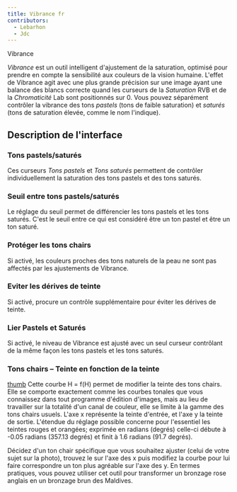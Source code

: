 ```yaml
---
title: Vibrance fr
contributors:
  - Lebarhon
  - Jdc
---
```


<div class="pagetitle">

Vibrance

</div>

*Vibrance* est un outil intelligent d'ajustement de la saturation,
optimisé pour prendre en compte la sensibilité aux couleurs de la vision
humaine. L'effet de Vibrance agit avec une plus grande précision sur une
image ayant une balance des blancs correcte quand les curseurs de la
*Saturation* RVB et de la *Chromaticité* Lab sont positionnés sur 0.
Vous pouvez séparément contrôler la vibrance des tons *pastels* (tons de
faible saturation) et *saturés* (tons de saturation élevée, comme le nom
l'indique).

## Description de l'interface

### Tons pastels/saturés

Ces curseurs *Tons pastels* et *Tons saturés* permettent de contrôler
individuellement la saturation des tons pastels et des tons saturés.

### Seuil entre tons pastels/saturés

Le réglage du seuil permet de différencier les tons pastels et les tons
saturés. C'est le seuil entre ce qui est considéré être un ton pastel et
être un ton saturé.

### Protéger les tons chairs

Si activé, les couleurs proches des tons naturels de la peau ne sont pas
affectés par les ajustements de Vibrance.

### Eviter les dérives de teinte

Si activé, procure un contrôle supplémentaire pour éviter les dérives de
teinte.

### Lier Pastels et Saturés

Si activé, le niveau de Vibrance est ajusté avec un seul curseur
contrôlant de la même façon les tons pastels et les tons saturés.

### Tons chairs – Teinte en fonction de la teinte

[thumb](image:Vibrance_hh.jpg.md) Cette courbe H = f(H) permet
de modifier la teinte des tons chairs. Elle se comporte exactement comme
les courbes tonales que vous connaissez dans tout programme d'édition
d'images, mais au lieu de travailler sur la totalité d'un canal de
couleur, elle se limite à la gamme des tons chairs usuels. L'axe x
représente la teinte d'entrée, et l'axe y la teinte de sortie. L'étendue
du réglage possible concerne pour l'essentiel les teintes rouges et
orangées; exprimée en radians (degrés) celle-ci débute à -0.05 radians
(357.13 degrés) et finit à 1.6 radians (91.7 degrés).

Décidez d'un ton chair spécifique que vous souhaitez ajuster (celui de
votre sujet sur la photo), trouvez le sur l'axe des x puis modifiez la
courbe pour lui faire correspondre un ton plus agréable sur l'axe des y.
En termes pratiques, vous pouvez utiliser cet outil pour transformer un
bronzage rose anglais en un bronzage brun des Maldives.
